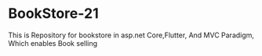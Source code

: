 # BookStore-21
This is Repository for bookstore in asp.net Core,Flutter, And MVC Paradigm, Which enables Book selling
